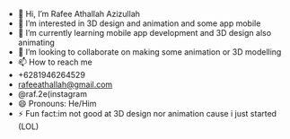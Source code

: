 - 👋 Hi, I’m Rafee Athallah Azizullah
- 👀 I’m interested in 3D design and animation and some app mobile
- 🌱 I’m currently learning mobile app development and 3D design also animating
- 💞️ I’m looking to collaborate on making some animation or 3D modelling
- 📫 How to reach me
- +6281946264529
- rafeeathallah@gmail.com
- @raf.2e(instagram
- 😄 Pronouns: He/Him
- ⚡ Fun fact:im not good at 3D design nor animation cause i just started (LOL)

<!---
Rafee77/Rafee77 is a ✨ special ✨ repository because its `README.md` (this file) appears on your GitHub profile.
You can click the Preview link to take a look at your changes.
--->
